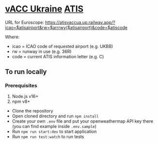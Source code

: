 # [vACC Ukraine](https://vacc-ua.org) [ATIS](https://atisvaccua.up.railway.app)

URL for Euroscope: https://atisvaccua.up.railway.app/?icao=$atisairport&rw=$arrrwy($atisairport)&code=$atiscode

Where:

- icao = ICAO code of requested airport (e.g. UKBB)
- rw = runway in use (e.g. 36R)
- code = current ATIS information letter (e.g. C)

## To run locally

### Prerequisites

1. Node.js v16+
1. npm v8+

- Clone the repository
- Open cloned directory and run `npm install`
- Create your own `.env` file and put your openweathermap API key there (you can find example inside `.env.sample`)
- Run `npm run start:dev` to start application
- Run `npm run test:watch` to run tests

